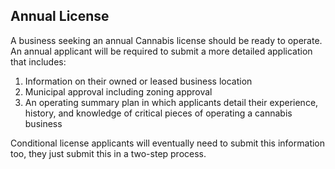 ## Annual License

A business seeking an annual Cannabis license should be ready to operate. An annual applicant will be required to submit a more detailed application that includes:

1. Information on their owned or leased business location
2. Municipal approval including zoning approval
3. An operating summary plan in which applicants detail their experience, history, and knowledge of critical pieces of operating a cannabis business

Conditional license applicants will eventually need to submit this information too, they just submit this in a two-step process.